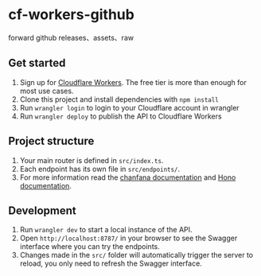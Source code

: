 # cf-workers-github

forward github releases、assets、raw

## Get started

1. Sign up for [Cloudflare Workers](https://workers.dev). The free tier is more than enough for most use cases.
2. Clone this project and install dependencies with `npm install`
3. Run `wrangler login` to login to your Cloudflare account in wrangler
4. Run `wrangler deploy` to publish the API to Cloudflare Workers

## Project structure

1. Your main router is defined in `src/index.ts`.
2. Each endpoint has its own file in `src/endpoints/`.
3. For more information read the [chanfana documentation](https://chanfana.pages.dev/) and [Hono documentation](https://hono.dev/docs).

## Development

1. Run `wrangler dev` to start a local instance of the API.
2. Open `http://localhost:8787/` in your browser to see the Swagger interface where you can try the endpoints.
3. Changes made in the `src/` folder will automatically trigger the server to reload, you only need to refresh the Swagger interface.
